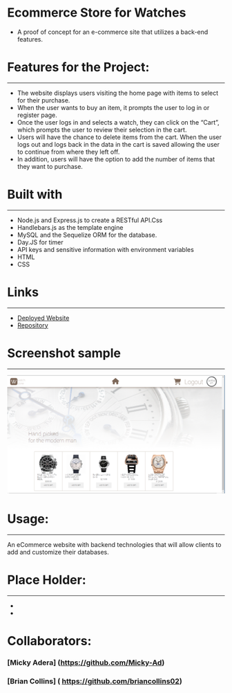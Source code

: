 # Ecommerce Store for Watches
  - A proof of concept for an e-commerce site that utilizes a back-end features. 

# Features for the Project:
-----------------------------------------------------------------------
- The website displays users visiting the home page with items to select for their purchase.
- When the user wants to buy an item, it prompts the user to log in or register page. 
- Once the user logs in and selects a watch, they can click on the “Cart”, which prompts the user to review their selection in the cart. 
- Users will have the chance to delete items from the cart.  When the user logs out and logs back in the data in the cart is saved allowing the user to continue from where they left off. 
- In addition, users will have the option to add the number of items that they want to purchase. 
 
  
# Built with
-----------------------------------------------------------------------
- Node.js and Express.js to create a RESTful API.Css
- Handlebars.js as the template engine
- MySQL and the Sequelize ORM for the database.
- Day.JS for timer 
- API keys and sensitive information with environment variables
- HTML 
- CSS

# Links
-----------------------------------------------------------------------
- [Deployed Website](https://lit-scrubland-39844.herokuapp.com)
- [Repository](https://github.com/YehOkiHub/EcommerceStore)


# Screenshot sample
-----------------------------------------------------------------------
 ![Web site screenshot](./public/assets/Images/logedin_screenshot.PNG)

# Usage:
-----------------------------------------------------------------------
An eCommerce website with backend technologies that will allow clients to add and customize their databases.

# Place Holder:
-----------------------------------------------------------------------
- [](https://)
- [](https://)

# Collaborators:
### [Micky Adera] (https://github.com/Micky-Ad)
### [Brian Collins] ( https://github.com/briancollins02)

